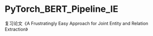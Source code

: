 # PyTorch_BERT_Pipeline_IE
复习论文《A Frustratingly Easy Approach for Joint Entity and Relation Extraction》
